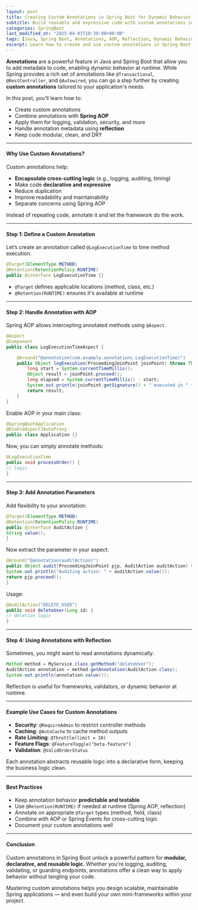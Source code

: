 ```yaml
---
layout: post
title: Creating Custom Annotations in Spring Boot for Dynamic Behavior
subtitle: Build reusable and expressive code with custom annotations in Spring Boot
categories: SpringBoot
last_modified_at: "2025-04-03T10:30:00+00:00"
tags: [Java, Spring Boot, Annotations, AOP, Reflection, Dynamic Behavior, Custom Logic]
excerpt: Learn how to create and use custom annotations in Spring Boot to add dynamic behavior, enforce cross-cutting concerns, and simplify reusable business logic using AOP and reflection.
---
```

**Annotations** are a powerful feature in Java and Spring Boot that allow you to add metadata to code, enabling dynamic behavior at runtime. While Spring provides a rich set of annotations like `@Transactional`, `@RestController`, and `@Autowired`, you can go a step further by creating **custom annotations** tailored to your application's needs.

In this post, you'll learn how to:
- Create custom annotations
- Combine annotations with **Spring AOP**
- Apply them for logging, validation, security, and more
- Handle annotation metadata using **reflection**
- Keep code modular, clean, and DRY

---

#### Why Use Custom Annotations?

Custom annotations help:
- **Encapsulate cross-cutting logic** (e.g., logging, auditing, timing)
- Make code **declarative and expressive**
- Reduce duplication
- Improve readability and maintainability
- Separate concerns using Spring AOP

Instead of repeating code, annotate it and let the framework do the work.

---

#### Step 1: Define a Custom Annotation

Let’s create an annotation called `@LogExecutionTime` to time method execution.

```java
@Target(ElementType.METHOD)
@Retention(RetentionPolicy.RUNTIME)
public @interface LogExecutionTime {}
```

- `@Target` defines applicable locations (method, class, etc.)
- `@Retention(RUNTIME)` ensures it's available at runtime

---

#### Step 2: Handle Annotation with AOP

Spring AOP allows intercepting annotated methods using `@Aspect`.

```java
@Aspect
@Component
public class LogExecutionTimeAspect {

    @Around("@annotation(com.example.annotations.LogExecutionTime)")
    public Object logExecution(ProceedingJoinPoint joinPoint) throws Throwable {
        long start = System.currentTimeMillis();
        Object result = joinPoint.proceed();
        long elapsed = System.currentTimeMillis() - start;
        System.out.println(joinPoint.getSignature() + " executed in " + elapsed + "ms");
        return result;
    }
}
```

Enable AOP in your main class:

```java
@SpringBootApplication
@EnableAspectJAutoProxy
public class Application {}
```

Now, you can simply annotate methods:

```java
@LogExecutionTime
public void processOrder() {
// logic
}
```

---

#### Step 3: Add Annotation Parameters

Add flexibility to your annotation:

```java
@Target(ElementType.METHOD)
@Retention(RetentionPolicy.RUNTIME)
public @interface AuditAction {
String value();
}
```

Now extract the parameter in your aspect:

```java
@Around("@annotation(auditAction)")
public Object audit(ProceedingJoinPoint pjp, AuditAction auditAction) throws Throwable {
System.out.println("Auditing action: " + auditAction.value());
return pjp.proceed();
}
```

Usage:

```java
@AuditAction("DELETE_USER")
public void deleteUser(Long id) {
// deletion logic
}
```

---

#### Step 4: Using Annotations with Reflection

Sometimes, you might want to read annotations dynamically:

```java
Method method = MyService.class.getMethod("deleteUser");
AuditAction annotation = method.getAnnotation(AuditAction.class);
System.out.println(annotation.value());
```

Reflection is useful for frameworks, validators, or dynamic behavior at runtime.

---

#### Example Use Cases for Custom Annotations

- **Security**: `@RequireAdmin` to restrict controller methods
- **Caching**: `@AutoCache` to cache method outputs
- **Rate Limiting**: `@Throttle(limit = 10)`
- **Feature Flags**: `@FeatureToggle("beta-feature")`
- **Validation**: `@ValidOrderStatus`

Each annotation abstracts reusable logic into a declarative form, keeping the business logic clean.

---

#### Best Practices

- Keep annotation behavior **predictable and testable**
- Use `@Retention(RUNTIME)` if needed at runtime (Spring AOP, reflection)
- Annotate on appropriate `@Target` types (method, field, class)
- Combine with AOP or Spring Events for cross-cutting logic
- Document your custom annotations well

---

#### Conclusion

Custom annotations in Spring Boot unlock a powerful pattern for **modular, declarative, and reusable logic**. Whether you're logging, auditing, validating, or guarding endpoints, annotations offer a clean way to apply behavior without tangling your code.

Mastering custom annotations helps you design scalable, maintainable Spring applications — and even build your own mini-frameworks within your project.

